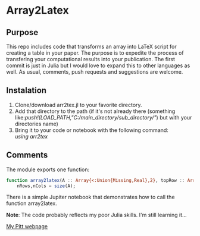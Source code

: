 # Array2Latex
## Purpose
This repo includes code that transforms an array into LaTeX script for creating a table in your paper. The purpose is to expedite the process of transfering your computational results into your publication. The first commit is just in Julia but I would love to expand this to other languages as well. As usual, comments, push requests and suggestions are welcome. 

## Instalation
1. Clone/download arr2tex.jl to your favorite directory.
2. Add that directory to the path (if it's not already there (something like:*push!(LOAD_PATH,"C:/main_directory/sub_directory/"*) but with your directories name)
3. Bring it to your code or notebook with the following command: <br/>
*using arr2tex*

## Comments
The module exports one function:

```julia
function array2latex(A :: Array{<:Union{Missing,Real},2}, topRow :: Array{<:Union{Missing,String},2}, leftCol :: Array{<:Union{Missing,String},2})
    nRows,nCols = size(A);
```
There is a simple Jupiter notebook that demonstrates how to call the function array2latex.

**Note**: The code probably reflects my poor Julia skills. I'm still learning it...

[My Pitt webpage](http://www.pitt.edu/~arie)

